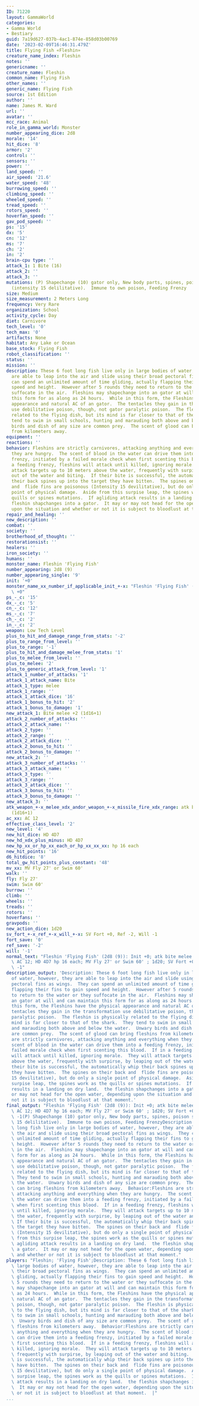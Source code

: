 ```yaml
---
ID: 71220
layout: GammaWorld
categories:
- Gamma World
- Bestiary
guid: 7a19d627-037b-4ac1-874e-858d03b00769
date: '2023-02-09T16:46:31.479Z'
title: Flying Fish «Fleshin»
creature_name_index: Fleshin
notes: ''
genericname: ''
creature_name: Fleshin
common_name: Flying Fish
other_names: ''
generic_name: Flying Fish
source: 1st Edition
author: ''
name: James M. Ward
url: ''
avatar: ''
mcc_race: Animal
role_in_gamma_world: Monster
number_appearing_dice: 2d8
morale: '14'
hit_dice: '8'
armor: '2'
control: ''
sensors: ''
power: ''
land_speed: ''
air_speed: '21.6'
water_speed: '48'
burrowing_speed: ''
climbing_speed: ''
wheeled_speed: ''
tread_speed: ''
rotors_speed: ''
hoverfan_speed: ''
gav_pod_speed: ''
ps: '15'
dx: '5'
cn: '12'
ms: '7'
ch: '2'
in: '2'
brain-cpu type: ''
attack_1: 1 Bite (16)
attack_2: ''
attack_3: ''
mutations: (P) Shapechange (10) gator only, New body parts, spines, poison spines
  (intensity 15 delilitative).  Immune to own poison, Feeding Frenzy
size: Medium
size_measurement: 2 Meters Long
frequency: Very Rare
organization: School
activity_cycle: Day
diet: Carnivore
tech_level: '0'
tech_max: '0'
artifacts: None
habitat: Any Lake or Ocean
base_stock: Flying Fish
robot_classification: ''
status: ''
mission: ''
description: These 6 foot long fish live only in large bodies of water, however, they
  are able to leap into the air and slide using their broad pectoral fins as wings.  They
  can spend an unlimited amount of time gliding, actually flapping their fins to gain
  speed and height.  However after 5 rounds they need to return to the water or they
  suffocate in the air.  Fleshins may shapechange into an gator at will and can maintain
  this form for as along as 24 hours.  While in this form, the Fleshins have the physical
  appearance and natural AC of an gator.  The tentacles they gain in the transformation
  use debilitative poison, though, not gator paralytic poison.  The fleshin is physically
  related to the flying dish, but its mind is far closer to that of the shark.  They
  tend to swim in small schools, hunting and marauding both above and below the water.  Unwary
  birds and dish of any size are common prey.  The scent of glood can bring fleshins
  from kilometers away.
equipment: ''
reactions: ''
behavior: Fleshins are strictly carnivores, attacking anything and everything when
  they are hungry.  The scent of blood in the water can drive them into a feeding
  frenzy, initiated by a failed morale check when first scenting this blood.  If in
  a feeding frenzy, fleshins will attack until killed, ignoring morale.  They will
  attack targets up to 10 meters above the water, frequently with surpirse, by leaping
  out of the water and biting.  If their bite is successful, the automatically whip
  their back spines up into the target they have bitten.  The spines on their back
  and  flide fins are poisonous (Intensity 15 devilitative), but do only a single
  point of physical damage.  Aside from this surpise leap, the spines work as the
  quills or spines mutations.  If agliding attack results in a landing on dry land.  the
  fleshin shapchanges into a gator.  It may or may not head for the open water, depending
  upon the situation and whether or not it is subject to bloodlust at that moment.
repair_and_healing: ''
new_description: ''
combat: ''
society: ''
brotherhood_of_thought: ''
restorationsist: ''
healers: ''
iron_society: ''
humans: ''
monster_name: Fleshin 'Flying Fish'
number_appearing: 2d8 (9)
number_appearing_single: '9'
init: '+0'
monster_name_xx_number_if_applicable_init_+-x: "Fleshin 'Flying Fish' (2d8 (9)): Init\
  \ +0"
ps_-_c: '15'
dx_-_c: '5'
cn_-_c: '12'
ms_-_c: '7'
ch_-_c: '2'
in_-_c: '2'
weapon: Low Tech Level
plus_to_hit_and_damage_range_from_stats: '-2'
plus_to_range_from_level: ''
plus_to_range: '-1'
plus_to_hit_and_damage_melee_from_stats: '1'
plus_to_melee_from_level: ''
plus_to_melee: '2'
plus_to_generic_attack_from_level: '1'
attack_1_number_of_attacks: '1'
attack_1_attack_name: Bite
attack_1_type: melee
attack_1_range: ''
attack_1_attack_dice: '16'
attack_1_bonus_to_hit: '2'
attack_1_bonus_to_damage: '1'
new_attack_1: Bite melee +2 (1d16+1)
attack_2_number_of_attacks: ''
attack_2_attack_name: ''
attack_2_type: ''
attack_2_range: ''
attack_2_attack_dice: ''
attack_2_bonus_to_hit: ''
attack_2_bonus_to_damage: ''
new_attack_2: ''
attack_3_number_of_attacks: ''
attack_3_attack_name: ''
attack_3_type: ''
attack_3_range: ''
attack_3_attack_dice: ''
attack_3_bonus_to_hit: ''
attack_3_bonus_to_damage: ''
new_attack_3: ''
atk_weapon_+-x_melee_xdx_andor_weapon_+-x_missile_fire_xdx_range: atk bite melee +2
  (1d16+1)
ac_xx: AC 12
effective_class_level: '2'
new_level: '4'
new_hit_dice: HD 4D7
new_hd_xdx_plus_minus: HD 4D7
new_hp_xx_or_hp_xx_each_or_hp_xx_xx_xx: hp 16 each
new_hit_points: '16'
d6_hitdice: '8'
total_gw_hit_points_plus_constant: '48'
mv_xx: MV Fly 27' or Swim 60'
walk: ''
fly: Fly 27'
swim: Swim 60'
burrow: ''
climb: ''
wheels: ''
treads: ''
rotors: ''
hoverfans: ''
gravpods: ''
new_action_dice: 1d20
sv_fort_+-x_ref_+-x_will_+-x: SV Fort +0, Ref -2, Will -1
fort_save: '0'
ref_save: '-2'
will: '-1'
normal_text: "Fleshin 'Flying Fish' (2d8 (9)): Init +0; atk bite melee +2 (1d16+1);\
  \ AC 12; HD 4D7 hp 16 each; MV Fly 27' or Swim 60' ; 1d20; SV Fort +0, Ref -2, Will\
  \ -1"
description_output: 'Description: These 6 foot long fish live only in large bodies
  of water, however, they are able to leap into the air and slide using their broad
  pectoral fins as wings.  They can spend an unlimited amount of time gliding, actually
  flapping their fins to gain speed and height.  However after 5 rounds they need
  to return to the water or they suffocate in the air.  Fleshins may shapechange into
  an gator at will and can maintain this form for as along as 24 hours.  While in
  this form, the Fleshins have the physical appearance and natural AC of an gator.  The
  tentacles they gain in the transformation use debilitative poison, though, not gator
  paralytic poison.  The fleshin is physically related to the flying dish, but its
  mind is far closer to that of the shark.  They tend to swim in small schools, hunting
  and marauding both above and below the water.  Unwary birds and dish of any size
  are common prey.  The scent of glood can bring fleshins from kilometers away.  Behavior:Fleshins
  are strictly carnivores, attacking anything and everything when they are hungry.  The
  scent of blood in the water can drive them into a feeding frenzy, initiated by a
  failed morale check when first scenting this blood.  If in a feeding frenzy, fleshins
  will attack until killed, ignoring morale.  They will attack targets up to 10 meters
  above the water, frequently with surpirse, by leaping out of the water and biting.  If
  their bite is successful, the automatically whip their back spines up into the target
  they have bitten.  The spines on their back and  flide fins are poisonous (Intensity
  15 devilitative), but do only a single point of physical damage.  Aside from this
  surpise leap, the spines work as the quills or spines mutations.  If agliding attack
  results in a landing on dry land.  the fleshin shapchanges into a gator.  It may
  or may not head for the open water, depending upon the situation and whether or
  not it is subject to bloodlust at that moment.'
final_output: "Fleshin 'Flying Fish' (2d8 (9)): Init +0; atk bite melee +2 (1d16+1);\
  \ AC 12; HD 4D7 hp 16 each; MV Fly 27' or Swim 60' ; 1d20; SV Fort +0, Ref -2, Will\
  \ -1(P) Shapechange (10) gator only, New body parts, spines, poison spines (intensity\
  \ 15 delilitative).  Immune to own poison, Feeding FrenzyDescription: These 6 foot\
  \ long fish live only in large bodies of water, however, they are able to leap into\
  \ the air and slide using their broad pectoral fins as wings.  They can spend an\
  \ unlimited amount of time gliding, actually flapping their fins to gain speed and\
  \ height.  However after 5 rounds they need to return to the water or they suffocate\
  \ in the air.  Fleshins may shapechange into an gator at will and can maintain this\
  \ form for as along as 24 hours.  While in this form, the Fleshins have the physical\
  \ appearance and natural AC of an gator.  The tentacles they gain in the transformation\
  \ use debilitative poison, though, not gator paralytic poison.  The fleshin is physically\
  \ related to the flying dish, but its mind is far closer to that of the shark. \
  \ They tend to swim in small schools, hunting and marauding both above and below\
  \ the water.  Unwary birds and dish of any size are common prey.  The scent of glood\
  \ can bring fleshins from kilometers away.  Behavior:Fleshins are strictly carnivores,\
  \ attacking anything and everything when they are hungry.  The scent of blood in\
  \ the water can drive them into a feeding frenzy, initiated by a failed morale check\
  \ when first scenting this blood.  If in a feeding frenzy, fleshins will attack\
  \ until killed, ignoring morale.  They will attack targets up to 10 meters above\
  \ the water, frequently with surpirse, by leaping out of the water and biting. \
  \ If their bite is successful, the automatically whip their back spines up into\
  \ the target they have bitten.  The spines on their back and  flide fins are poisonous\
  \ (Intensity 15 devilitative), but do only a single point of physical damage.  Aside\
  \ from this surpise leap, the spines work as the quills or spines mutations.  If\
  \ agliding attack results in a landing on dry land.  the fleshin shapchanges into\
  \ a gator.  It may or may not head for the open water, depending upon the situation\
  \ and whether or not it is subject to bloodlust at that moment."
players: "Fleshin; 'Flying Fish';Description: These 6 foot long fish live only in\
  \ large bodies of water, however, they are able to leap into the air and slide using\
  \ their broad pectoral fins as wings.  They can spend an unlimited amount of time\
  \ gliding, actually flapping their fins to gain speed and height.  However after\
  \ 5 rounds they need to return to the water or they suffocate in the air.  Fleshins\
  \ may shapechange into an gator at will and can maintain this form for as along\
  \ as 24 hours.  While in this form, the Fleshins have the physical appearance and\
  \ natural AC of an gator.  The tentacles they gain in the transformation use debilitative\
  \ poison, though, not gator paralytic poison.  The fleshin is physically related\
  \ to the flying dish, but its mind is far closer to that of the shark.  They tend\
  \ to swim in small schools, hunting and marauding both above and below the water.\
  \  Unwary birds and dish of any size are common prey.  The scent of glood can bring\
  \ fleshins from kilometers away.  Behavior:Fleshins are strictly carnivores, attacking\
  \ anything and everything when they are hungry.  The scent of blood in the water\
  \ can drive them into a feeding frenzy, initiated by a failed morale check when\
  \ first scenting this blood.  If in a feeding frenzy, fleshins will attack until\
  \ killed, ignoring morale.  They will attack targets up to 10 meters above the water,\
  \ frequently with surpirse, by leaping out of the water and biting.  If their bite\
  \ is successful, the automatically whip their back spines up into the target they\
  \ have bitten.  The spines on their back and  flide fins are poisonous (Intensity\
  \ 15 devilitative), but do only a single point of physical damage.  Aside from this\
  \ surpise leap, the spines work as the quills or spines mutations.  If agliding\
  \ attack results in a landing on dry land.  the fleshin shapchanges into a gator.\
  \  It may or may not head for the open water, depending upon the situation and whether\
  \ or not it is subject to bloodlust at that moment.  |"
...
```

